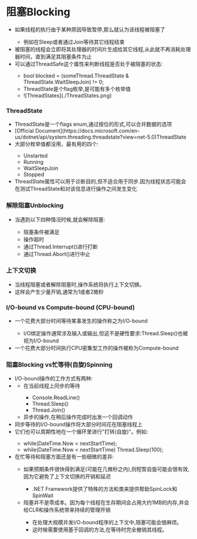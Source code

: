 # 阻塞Blocking
<ul>
    <li>如果线程的执行由于某种原因导致暂停,那么就认为该线程被阻塞了</li>
    <ul>
        <li>例如在Sleep或者通过Join等待其它线程结束</li>
    </ul>
    <li>被阻塞的线程会立即将其处理器的时间片生成给其它线程,从此就不再消耗处理器时间，直到满足其阻塞条件为止</li>
    <li>可以通过ThreadSafe这个属性来判断线程是否处于被阻塞的状态:</li>
    <ul>
        <li>bool blocked = (someThread.ThreadState & ThreadState.WaitSleepJoin) != 0;</li>
        <li>ThreadState是个flag枚举,是可能有多个枚举值</li>
        <li>![ThreadStates](./ThreadStates.png)</li>
    </ul>
</ul>

### ThreadState
<ul>
    <li>ThreadState是一个flags enum,通过按位的形式,可以合并数据的选项</li>
    <li>[Official Document](https://docs.microsoft.com/en-us/dotnet/api/system.threading.threadstate?view=net-5.0)ThreadState</li>
    <li>大部分枚举值都没用，最有用的四个:</li>
    <ul>
        <li>Unstarted</li>
        <li>Running</li>
        <li>WaitSleepJoin</li>
        <li>Stopped</li>
    </ul>
    <li>ThreadState属性可以用于诊断目的,但不适合用于同步.因为线程状态可能会在测试ThreadState和对该信息进行操作之间发生变化</li>
</ul>

### 解除阻塞Unblocking
<ul>
    <li>当遇到以下四种情况时候,就会解除阻塞:</li>
    <ul>
        <li>阻塞条件被满足</li>
        <li>操作超时</li>
        <li>通过Thread.Interrupt()进行打断</li>
        <li>通过Thread.Abort()进行中止</li>
    </ul>
</ul>

### 上下文切换
<ul>
    <li>当线程阻塞或者解除阻塞时,操作系统将执行上下文切换。</li>
    <li>这样会产生少量开销,通常为1或者2微秒</li>
</ul>


### I/O-bound vs Compute-bound (CPU-bound)
<ul>
    <li>一个花费大部分时间等待某事发生的操作称之为I/O-bound</li>
    <ul><li>I/O绑定操作通常涉及输入或输出,但这不是硬性要求:Thread.Sleep()也被视为I/O-bound</li></ul>
    <li>一个花费大部分时间执行CPU密集型工作的操作被称为Compute-bound</li>
</ul>

### 阻塞Blocking vs忙等待(自旋)Spinning
<ul>
    <li>I/O-bound操作的工作方式有两种:<li>
    <ul>
        <li>在当前线程上同步的等待</li>
        <ul>
            <li>Console.ReadLine()</li>
            <li>Thread.Sleep()</li>
            <li>Thread.Join()</li>
        </ul>
        <li>异步的操作,在稍后操作完成时出发一个回调动作</li>
    </ul>
    <li>同步等待的I/O-bound操作将大部分时间花在阻塞线程上</li>
    <li>它们也可以周期性地在一个循环里进行"打转(自旋)"。例如:</li>
    <ul>
    <li>while(DateTime.Now < nextStartTime);</li>
    <li>while(DateTime.Now < nextStartTime) Thread.Sleep(100);</li>
    </ul>
    <li>在忙等待和阻塞方面还是有一些细微的差异:</li>
        <ul>
            <li>如果预期条件很快得到满足(可能在几微秒之内),则短暂自旋可能会很有效,因为它避免了上下文切换的开销和延迟</li>
            <ul>
                <li>.NET Framework提供了特殊的方法和类来提供帮助SpinLock和SpinWait</li>
            </ul>
            <li>阻塞并不是零成本。因为每个线程在生存期间会占用大约1MB的内存,并会给CLR和操作系统带来持续的管理开销</li>
            <ul>
                <li>在处理大规模并发I/O-bound程序的上下文中,阻塞可能会很麻烦。</li>
                <li>这时候需要使用基于回调的方法,在等待时完全撤销其线程。</li>
            </ul>
        </ul>
</ul>